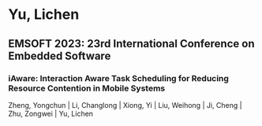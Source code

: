 # Yu, Lichen

## EMSOFT 2023: 23rd International Conference on Embedded Software

### iAware: Interaction Aware Task Scheduling for Reducing Resource Contention in Mobile Systems
Zheng, Yongchun | Li, Changlong | Xiong, Yi | Liu, Weihong | Ji, Cheng | Zhu, Zongwei | Yu, Lichen

